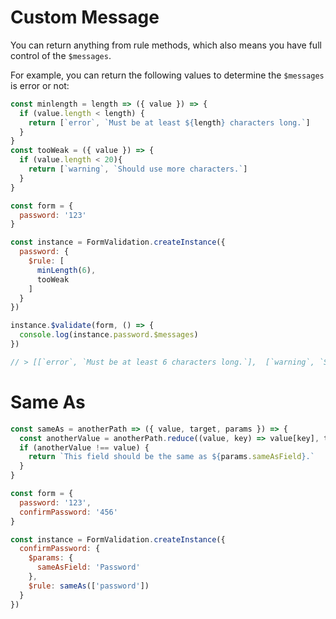# Custom Message

You can return anything from rule methods, which also means you have full control of the `$messages`.

For example, you can return the following values to determine the `$messages` is error or not:

```javascript
const minlength = length => ({ value }) => {
  if (value.length < length) {
    return [`error`, `Must be at least ${length} characters long.`]
  }
}
const tooWeak = ({ value }) => {
  if (value.length < 20){
    return [`warning`, `Should use more characters.`]
  }
}

const form = {
  password: '123'
}

const instance = FormValidation.createInstance({
  password: {
    $rule: [
      minLength(6),
      tooWeak
    ]
  }
})

instance.$validate(form, () => {
  console.log(instance.password.$messages)
})

// > [[`error`, `Must be at least 6 characters long.`],  [`warning`, `Should use more characters.`]]
```

# Same As

```javascript
const sameAs = anotherPath => ({ value, target, params }) => {
  const anotherValue = anotherPath.reduce((value, key) => value[key], target)
  if (anotherValue !== value) {
    return `This field should be the same as ${params.sameAsField}.`
  }
}

const form = {
  password: '123',
  confirmPassword: '456'
}

const instance = FormValidation.createInstance({
  confirmPassword: {
    $params: {
      sameAsField: 'Password'
    },
    $rule: sameAs(['password'])
  }
})
```